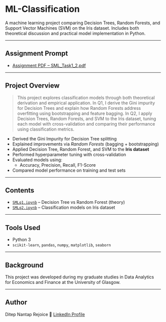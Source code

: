 # ML-Classification

A machine learning project comparing Decision Trees, Random Forests, and Support Vector Machines (SVM) on the Iris dataset. Includes both theoretical discussion and practical model implementation in Python.

---

## Assignment Prompt

- [Assignment PDF – SML_Task1_2.pdf](./SML%20Task1_2.pdf)

---

## Project Overview

> This project explores classification models through both theoretical derivation and empirical application. In Q1, I derive the Gini impurity for Decision Trees and explain how Random Forests address overfitting using bootstrapping and feature bagging. In Q2, I apply Decision Trees, Random Forests, and SVM to the Iris dataset, tuning each model with cross-validation and comparing their performance using classification metrics.

- Derived the Gini Impurity for Decision Tree splitting  
- Explained improvements via *Random Forests* (bagging + bootstrapping)  
- Applied Decision Tree, Random Forest, and SVM to the **Iris dataset**  
- Performed hyperparameter tuning with cross-validation  
- Evaluated models using:
  - Accuracy, Precision, Recall, F1-Score  
- Compared model performance on training and test sets  

---

## Contents

- [`SMLq1.ipynb`](./SMLq1.ipynb) – Decision Tree vs Random Forest (theory)  
- [`SMLq2.ipynb`](./SMLq2.ipynb) – Classification models on Iris dataset  

---

## Tools Used

- Python 3  
- `scikit-learn`, `pandas`, `numpy`, `matplotlib`, `seaborn`

---

## Background

This project was developed during my graduate studies in Data Analytics for Economics and Finance at the University of Glasgow.

---

## Author

Ditep Nantap Rejoice 
🔗 [LinkedIn Profile](https://www.linkedin.com/in/nantap-ditep-00490b231)


